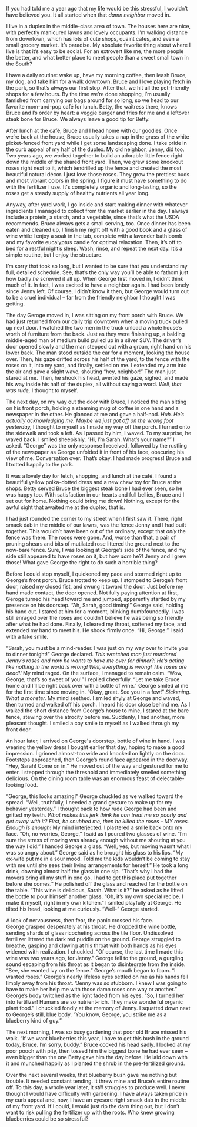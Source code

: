  

If you had told me a year ago that my life would be this stressful, I wouldn’t have believed you. It all started when that *damn neighbor* moved in. 

I live in a duplex in the middle-class area of town. The houses here are nice, with perfectly manicured lawns and lovely occupants. I’m walking distance from downtown, which has lots of cute shops, quaint cafes, and even a small grocery market. It’s paradise. My absolute favorite thing about where I live is that it’s easy to be social. For an extrovert like me, the more people the better, and what better place to meet people than a sweet small town in the South? 

I have a daily routine: wake up, have my morning coffee, then leash Bruce, my dog, and take him for a walk downtown. Bruce and I love playing fetch in the park, so that’s always our first stop. After that, we hit all the pet-friendly shops for a few hours. By the time we’re done shopping, I’m usually famished from carrying our bags around for so long, so we head to our favorite mom-and-pop café for lunch. Betty, the waitress there, knows Bruce and I’s order by heart: a veggie burger and fries for me and a leftover steak bone for Bruce. We always leave a good tip for Betty. 

After lunch at the café, Bruce and I head home with our goodies. Once we’re back at the house, Bruce usually takes a nap in the grass of the white picket-fenced front yard while I get some landscaping done. I take pride in the curb appeal of my half of the duplex. My old neighbor, Jenny, did too. Two years ago, we worked together to build an adorable little fence right down the middle of the shared front yard. Then, we grew some knockout roses right next to it, which tendrilled up the fence and created the most beautiful natural décor. I just love those roses. They grow the prettiest buds and most vibrant colors in the spring. I figure it must have something to do with the fertilizer I use. It's completely organic and long-lasting, so the roses get a steady supply of healthy nutrients all year long. 

Anyway, after yard work, I go inside and start making dinner with whatever ingredients I managed to collect from the market earlier in the day. I always include a protein, a starch, and a vegetable, since that’s what the USDA recommends. Bruce always gets a small serving, too. Once dinner has been eaten and cleaned up, I finish my night off with a good book and a glass of wine while I enjoy a soak in the tub, complete with a lavender bath bomb and my favorite eucalyptus candle for optimal relaxation. Then, it’s off to bed for a restful night’s sleep. Wash, rinse, and repeat the next day. It’s a simple routine, but I enjoy the structure. 

I’m sorry that took so long, but I wanted to be sure that you understand my full, detailed schedule. See, that’s the only way you’ll be able to fathom just how badly *he* screwed it all up. When George first moved in, I didn’t think much of it. In fact, I was excited to have a neighbor again. I had been lonely since Jenny left. Of course, I didn’t know it then, but George would turn out to be a cruel individual – far from the friendly neighbor I thought I was getting. 

The day Geroge moved in, I was sitting on my front porch with Bruce. We had just returned from our daily trip downtown when a moving truck pulled up next door. I watched the two men in the truck unload a whole house’s worth of furniture from the back. Just as they were finishing up, a balding middle-aged man of medium build pulled up in a silver SUV. The driver’s door opened slowly and the man stepped out with a groan, right hand on his lower back. The man stood outside the car for a moment, looking the house over. Then, his gaze drifted across his half of the yard, to the fence with the roses on it, into my yard, and finally, settled on me. I extended my arm into the air and gave a slight wave, shouting “hey, neighbor!” The man just stared at me. Then, he shook his head, averted his gaze, sighed, and made his way inside his half of the duplex, all without saying a word. *Well, that was rude,* I thought to myself. 

The next day, on my way out the door with Bruce, I noticed the man sitting on his front porch, holding a steaming mug of coffee in one hand and a newspaper in the other. He glanced at me and gave a half-nod. *Huh. He’s actually acknowledging me. Maybe we just got off on the wrong foot yesterday,* I thought to myself as I made my way off the porch. I turned onto the sidewalk and took a left. As I passed by him, I waved. To my surprise, he waved back. I smiled sheepishly. “Hi, I’m Sarah. What’s your name?” I asked. “George” was the only response I received, followed by the rustling of the newspaper as George unfolded it in front of his face, obscuring his view of me. Conversation over. That’s okay. I had made progress! Bruce and I trotted happily to the park. 

It was a lovely day for fetch, shopping, and lunch at the café. I found a beautiful yellow polka-dotted dress and a new chew toy for Bruce at the shops. Betty served Bruce the biggest steak bone I had ever seen, so he was happy too. With satisfaction in our hearts and full bellies, Bruce and I set out for home. Nothing could bring me down! Nothing, except for the awful sight that awaited me at the duplex, that is. 

I had just rounded the corner to my street when I first saw it. There, right smack dab in the middle of our lawns, was the fence Jenny and I had built together. This wouldn’t have been out of the ordinary, except that *only* the fence was there. The roses were gone. And, worse than that, a pair of pruning shears and bits of mutilated rose littered the ground next to the now-bare fence. Sure, I was looking at George’s side of the fence, and my side still appeared to have roses on it, but how *dare* he?! Jenny and I grew those! What gave George the right to do such a horrible thing? 

Before I could stop myself, I quickened my pace and stormed right up to George’s front porch. Bruce trotted to keep up. I stomped to Geroge’s front door, raised my closed fist, and swung it toward the door. Just before my hand made contact, the door opened. Not fully paying attention at first, Geroge turned his head toward me and jumped, apparently startled by my presence on his doorstep. “Ah, Sarah, good timing!” George said, holding his hand out. I stared at him for a moment, blinking dumbfoundedly. I was still enraged over the roses and couldn’t believe he was being so friendly after what he had done. Finally, I cleared my throat, softened my face, and extended my hand to meet his. He shook firmly once. “Hi, George.” I said with a fake smile. 

“Sarah, you must be a mind-reader. I was just on my way over to invite you to dinner tonight!” George declared. *This wretched man just murdered Jenny’s roses and now he wants to have me over for dinner?!* *He’s acting like nothing in the world is wrong! Well, everything is wrong! The roses are dead!!* My mind raged. On the surface, I managed to remain calm. “Wow, George, that’s so sweet of you!” I replied cheerfully. “Let me take Bruce home and I’ll be right back over with a bottle of wine.” George smiled at me for the first time since moving in. “Okay, great. See you in a few!” *Sickening. What a monster.* My mind seethed. I smiled shyly at George and waved, then turned and walked off his porch. I heard his door close behind me. As I walked the short distance from George’s house to mine, I stared at the bare fence, stewing over the atrocity before me. Suddenly, I had another, more pleasant thought. I smiled a coy smile to myself as I walked through my front door. 

An hour later, I arrived on George's doorstep, bottle of wine in hand. I was wearing the yellow dress I bought earlier that day, hoping to make a good impression. I grinned almost-too wide and knocked on lightly on the door. Footsteps approached, then George’s round face appeared in the doorway. “Hey, Sarah! Come on in.” He moved out of the way and gestured for me to enter. I stepped through the threshold and immediately smelled something delicious. On the dining room table was an enormous feast of delectable-looking food.  

“George, this looks amazing!” George chuckled as we walked toward the spread. “Well, truthfully, I needed a grand gesture to make up for my behavior yesterday.” I thought back to how rude George had been and gritted my teeth. *What makes this jerk think he can treat me so poorly and get away with it? First, he snubbed me, then he killed the roses – MY roses. Enough is enough!* My mind interjected. I plastered a smile back onto my face. “Oh, no worries, George,” I said as I poured two glasses of wine. “I’m sure the stress of moving was already enough without me shouting at you the way I did.” I handed George a glass. “Well, yes, but moving wasn’t what I was so angry about.” George said as he brought his glass to his lips. “My ex-wife put me in a sour mood. Told me the kids wouldn’t be coming to stay with me until she sees their living arrangements for herself.” He took a long drink, downing almost half the glass in one sip. “That’s why I had the movers bring all my stuff in one go. I had to get this place put together before she comes.” He polished off the glass and reached for the bottle on the table. “This wine is delicious, Sarah. What is it?” he asked as he lifted the bottle to pour himself another glass. “Oh, it’s my own special recipe. I make it myself, right in my own kitchen.” I smiled playfully at George. He tilted his head, looking at me curiously. “Well-” George started. 

A look of nervousness, then fear, the panic crossed his face. George grasped desperately at his throat. He dropped the wine bottle, sending shards of glass ricocheting across the tile floor. Undissolved fertilizer littered the dark red puddle on the ground. George struggled to breathe, gasping and clawing at his throat with both hands as his eyes widened with realization. I chuckled. “Of course, the last time I made this wine was two years ago, for Jenny.” George fell to the ground, a gurgling sound escaping from his throat as it began to disintegrate from the inside. “See, she wanted ivy on the fence.” George’s mouth began to foam. “I wanted roses.” George’s nearly lifeless eyes settled on me as his hands fell limply away from his throat. “Jenny was so stubborn. I knew I was going to have to make her help me with those damn roses one way or another.” George’s body twitched as the light faded from his eyes. “So, I turned her into fertilizer! Humans are so nutrient-rich. They make wonderful organic plant food.” I chuckled fondly at the memory of Jenny. I squatted down next to George’s still, blue body. “You know, George, you strike me as a blueberry kind of guy.” 

The next morning, I was so busy gardening that poor old Bruce missed his walk. “If we want blueberries this year, I have to get this bush in the ground today, Bruce. I’m sorry, buddy.” Bruce cocked his head sadly. I looked at my poor pooch with pity, then tossed him the biggest bone he had ever seen – even bigger than the one Betty gave him the day before. He laid down with it and munched happily as I planted the shrub in the pre-fertilized ground.  

Over the next several weeks, that blueberry bush gave me nothing but trouble. It needed constant tending. It threw mine and Bruce’s entire routine off. To this day, a whole year later, it *still* struggles to produce well. I never thought I would have difficulty with gardening. I have always taken pride in my curb appeal and, now, I have an eyesore right smack dab in the middle of my front yard. If I could, I would just rip the darn thing out, but I don’t want to risk pulling the fertilizer up with the roots. Who knew growing blueberries could be so stressful?